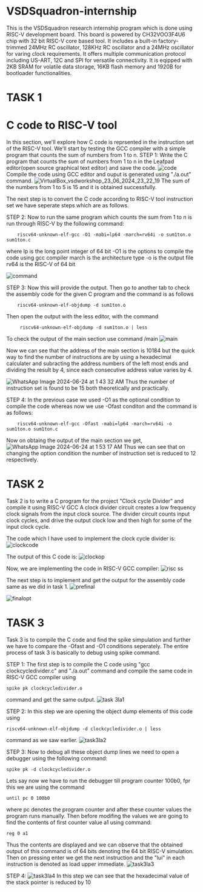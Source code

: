 # VSDSquadron-internship
This is the VSDSquadron research internship program which is done using RISC-V development board. This board is powered by CH32VOO3F4U6 chip with 32 bit RISC-V core based tool. It includes a built-in factory-trimmed 24MHz RC oscillator, 128KHz RC oscillator and a 24MHz oscillator for varing clock requirements. It offers multiple communication protocol including US-ART, 12C and SPI for versatile connectivity. It is eqipped with 2KB SRAM for volatile data storage, 16KB flash memory and 1920B for bootloader functionalities.
# TASK 1
# C code to RISC-V tool
In this section, we'll explore how C code is reprsented in the instruction set of the RISC-V tool. We'll start by testing the GCC compiler with a simple program that counts the sum of numbers from 1 to n.
STEP 1:
Write the C program that counts the sum of numbers from 1 to n in the Leafpad editor(open source graphical text editor) and save the code.
![code](https://github.com/Abinaya102/VSDSquadron-internship/assets/173627993/d5af9602-97e7-4516-8395-c12af510e131)
Compile the code using GCC editor and ouput is generated using "./a.out" command.
![VirtualBox_vsdworkshop_23_06_2024_23_22_19](https://github.com/Abinaya102/VSDSquadron-internship/assets/173627993/4025d860-66c0-4584-8072-3ee1d7a0e023)
The sum of the numbers from 1 to 5 is 15 and it is obtained successfully.

The next step is to convert the C code according to RISC-V tool instruction set we have seperate steps which are as follows.

STEP 2:
Now to run the same program which counts the sum from 1 to n is run through RISC-V by the following command:

        riscv64-unknown-elf-gcc -O1 -mabi=lp64 -march=rv64i -o sum1ton.o sum1ton.c
        
where lp is the long point integer of 64 bit
     -O1 is the options to compile the code using gcc compiler
     march is the architecture type
     -o is the output file
     rv64 is the RISC-V of 64 bit

![command](https://github.com/Abinaya102/VSDSquadron-internship/assets/173627993/f44df7ea-9a57-4b8f-b7b9-4009d214ada4)

STEP 3:
Now this will provide the output. Then go to another tab to check the assembly code for the given C program and the command is as follows

        riscv64-unknown-elf-objdump -d sum1ton.o
Then open the output with the less editor, with the command
        
         riscv64-unknown-elf-objdump -d sum1ton.o | less
To check the output of the main section use command /main
![main](https://github.com/Abinaya102/VSDSquadron-internship/assets/173627993/6fc70654-16fb-4422-8ef2-96cdd0cb30bc)

Now we can see that the address of the main section is 10184 but the quick way to find the number of instructions are by using a hexadecimal calculater and subracting the address numbers of the left most ends and dividing the result by 4, since each consecutive address value varies by 4.

![WhatsApp Image 2024-06-24 at 1 43 32 AM](https://github.com/Abinaya102/VSDSquadron-internship/assets/173627993/f3b985b6-4950-472b-b9b8-5db032e5ddd3)
Thus the number of instruction set is found to be 15 both theoretically and practically.

STEP 4:
In the previous case we used -O1 as the optional condition to compile the code whereas now we use -Ofast conditon and the command is as follows:

        riscv64-unknown-elf-gcc -Ofast -mabi=lp64 -march=rv64i -o sum1ton.o sum1ton.c
Now on obtaing the output of the main section we get,
![WhatsApp Image 2024-06-24 at 1 53 17 AM](https://github.com/Abinaya102/VSDSquadron-internship/assets/173627993/66aee74e-18db-42ff-bf17-6f653b467fda)
Thus we can see that on changing the option condition the number of instruction set is reduced to 12 respectively.

# TASK 2
Task 2 is to write a C program for the project "Clock cycle Divider" and compile it using RISC-V GCC
A clock divider circuit creates a low frequency clock signals from the input clock source. The divider circuit counts input clock cycles, and drive the output clock low and then high for some of the input clock cycle.

The code which I have used to implement the clock cycle divider is:
![clockcode](https://github.com/Abinaya102/VSDSquadron-internship/assets/173627993/01443400-7e7c-4dd6-93fa-29767bd907c9)

The output of this C code is:
![clockop](https://github.com/Abinaya102/VSDSquadron-internship/assets/173627993/c3a63be4-131d-417e-a2d2-a649dc335969)

Now, we are implementing the code in RISC-V GCC compiler:
![risc ss](https://github.com/Abinaya102/VSDSquadron-internship/assets/173627993/8a6e669b-e1fa-4634-9748-fc8ab8d7fe4d)

The next step is to implement and get the output for the assembly code same as we did in task 1.
![prefinal](https://github.com/Abinaya102/VSDSquadron-internship/assets/173627993/43b9ea92-d6fc-45fe-a24e-63c94dc00937)

![finalopt](https://github.com/Abinaya102/VSDSquadron-internship/assets/173627993/8a259514-0bab-4a8d-bb8b-4415a26fa0c4)

# TASK 3
Task 3 is to compile the C code and find the spike simpulation and further we have to compare the   -Ofast   and   -O1 conditions seperately.
The entire process of task 3 is basically to debug using spike command.

STEP 1:
The first step is to compile the C code using "gcc clockcycledivider.c" and  "./a.out" command and compile the same code in RISC-V GCC compiler using
    
    spike pk clockcycledivider.o
command and get the same output.
![task 3la1](https://github.com/Abinaya102/VSDSquadron-internship/assets/173627993/dfb85a3b-3546-42f4-b29b-287f49c82f00)

STEP 2:
In this step we are opening the object dump elements of this code using

    riscv64-unknown-elf-objdump -d clockcycledivider.o | less
command as we saw earlier.
![task3la2](https://github.com/Abinaya102/VSDSquadron-internship/assets/173627993/67558822-57e5-41b2-9c2d-81317abbdeb9)

STEP 3:
Now to debug all these object dump lines we need to open a debugger using the following command:

    spike pk -d clockcycledivider.o
Lets say now we have to run the debugger till program counter 100b0, fpr this we are using the command

    until pc 0 100b0
where pc denotes the program counter and after these counter values the program runs manually. Then before modifing the values we are going to find the contents of first counter value a1 using command:

    reg 0 a1
Thus the contents are displayed and we can observe that the obtained output of this command is of 64 bits denoting the 64 bit RISC-V simulation. Then on pressing enter we get the next instruction and the "lui" in each instruction is denoted as load upper immediate.
![task3la3](https://github.com/Abinaya102/VSDSquadron-internship/assets/173627993/37c5aaee-3b1f-4d43-8fee-fa390d1a34aa)


STEP 4:
![task3la4](https://github.com/Abinaya102/VSDSquadron-internship/assets/173627993/bd0a2a07-5c8a-453d-b2bd-79110789c218)
In this step we can see that the hexadecimal value of the stack pointer is reduced by 10

















               



         




     


